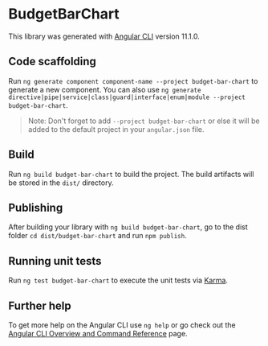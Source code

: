 # BudgetBarChart

This library was generated with [Angular CLI](https://github.com/angular/angular-cli) version 11.1.0.

## Code scaffolding

Run `ng generate component component-name --project budget-bar-chart` to generate a new component. You can also use `ng generate directive|pipe|service|class|guard|interface|enum|module --project budget-bar-chart`.
> Note: Don't forget to add `--project budget-bar-chart` or else it will be added to the default project in your `angular.json` file. 

## Build

Run `ng build budget-bar-chart` to build the project. The build artifacts will be stored in the `dist/` directory.

## Publishing

After building your library with `ng build budget-bar-chart`, go to the dist folder `cd dist/budget-bar-chart` and run `npm publish`.

## Running unit tests

Run `ng test budget-bar-chart` to execute the unit tests via [Karma](https://karma-runner.github.io).

## Further help

To get more help on the Angular CLI use `ng help` or go check out the [Angular CLI Overview and Command Reference](https://angular.io/cli) page.

